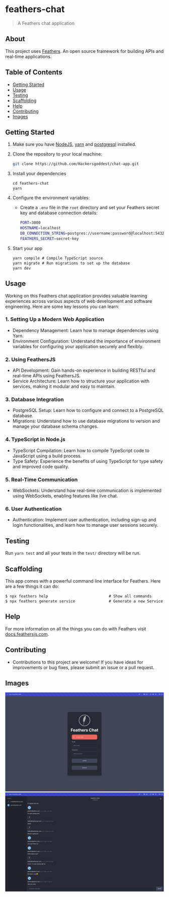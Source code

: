 # feathers-chat

> A Feathers chat application

## About

This project uses [Feathers](http://feathersjs.com). An open source framework for building APIs and real-time applications.

## Table of Contents

- [Getting Started](#getting-started)
- [Usage](#usage)
- [Testing](#testing)
- [Scaffolding](#scaffolding)
- [Help](#help)
- [Contributing](#contributing)
- [Images](#images)



## Getting Started

1. Make sure you have [NodeJS](https://nodejs.org/), [yarn](https://classic.yarnpkg.com/en/docs/install#mac-stable) and [postgresql](https://www.postgresql.org/) installed.

2. Clone the repository to your local machine:

   ```sh
   git clone https://github.com/Hackersgoddest/chat-app.git
   ```

3. Install your dependencies

    ```
    cd feathers-chat
    yarn
    ```

4. Configure the environment variables:

    - Create a `.env` file in the `root` directory and set your Feathers secret key and database connection details:
         ```sh
        PORT=3000
        HOSTNAME=localhost
        DB_CONNECTION_STRING=postgres://username:password@localhost:5432/database-name
        FEATHERS_SECRET=secret-key

5. Start your app

    ```
    yarn compile # Compile TypeScript source
    yarn migrate # Run migrations to set up the database
    yarn dev
    ```

## Usage

Working on this Feathers chat application provides valuable learning experiences across various aspects of web development and software engineering. Here are some key lessons you can learn:

### 1. Setting Up a Modern Web Application
   - Dependency Management: Learn how to manage dependencies using Yarn.
   - Environment Configuration: Understand the importance of environment variables for configuring your application securely and flexibly.

### 2. Using FeathersJS
   - API Development: Gain hands-on experience in building RESTful and real-time APIs using FeathersJS.
   - Service Architecture: Learn how to structure your application with services, making it modular and easy to maintain.

### 3. Database Integration
   - PostgreSQL Setup: Learn how to configure and connect to a PostgreSQL database.
   - Migrations: Understand how to use database migrations to version and manage your database schema changes.

### 4. TypeScript in Node.js
   - TypeScript Compilation: Learn how to compile TypeScript code to JavaScript using a build process.
   - Type Safety: Experience the benefits of using TypeScript for type safety and improved code quality.

### 5. Real-Time Communication
   - WebSockets: Understand how real-time communication is implemented using WebSockets, enabling features like live chat.

### 6. User Authentication
   - Authentication: Implement user authentication, including sign-up and login functionalities, and learn how to manage user sessions securely.


## Testing

Run `yarn test` and all your tests in the `test/` directory will be run.

## Scaffolding

This app comes with a powerful command line interface for Feathers. Here are a few things it can do:

```
$ npx feathers help                           # Show all commands
$ npx feathers generate service               # Generate a new Service
```

## Help

For more information on all the things you can do with Feathers visit [docs.feathersjs.com](http://docs.feathersjs.com).

## Contributing
- Contributions to this project are welcome! If you have ideas for improvements or bug fixes, please submit an issue or a pull request.

## Images
![Sign In/Up Page](login.png)
![Chat Page](chat.png)
